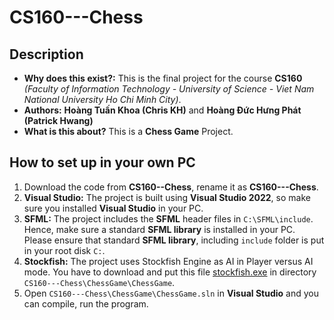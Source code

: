 # CS160---Chess
## Description
* **Why does this exist?:** This is the final project for the course **CS160** *(Faculty of Information Technology - University of Science - Viet Nam National University Ho Chi Minh City)*.
* **Authors:** **Hoàng Tuấn Khoa (Chris KH)** and **Hoàng Đức Hưng Phát (Patrick Hwang)**
* **What is this about?** This is a **Chess Game** Project.

## How to set up in your own PC
1. Download the code from **CS160--Chess**, rename it as **CS160---Chess**.
2. **Visual Studio:** The project is built using **Visual Studio 2022**, so make sure you installed **Visual Studio** in your PC.
3. **SFML:** The project includes the **SFML** header files in `C:\SFML\include`. Hence, make sure a standard **SFML library** is installed in your PC. Please ensure that standard **SFML library**, including `include` folder is put in your root disk `C:`.
4. **Stockfish:** The project uses Stockfish Engine as AI in Player versus AI mode. You have to download and put this file [stockfish.exe](https://drive.google.com/drive/folders/1pbAVol2jZvb3snQaAbXFoovb6ylvULpO?usp=sharing) in directory `CS160---Chess\ChessGame\ChessGame`.
5. Open `CS160---Chess\ChessGame\ChessGame.sln` in **Visual Studio** and you can compile, run the program.
